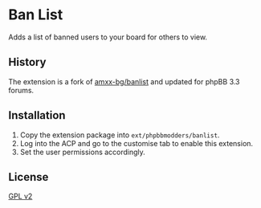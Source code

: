 # Ban List

Adds a list of banned users to your board for others to view.

## History

The extension is a fork of [amxx-bg/banlist](https://github.com/amxx-bg/banlist) and updated for phpBB 3.3 forums.

## Installation

1. Copy the extension package into `ext/phpbbmodders/banlist`.
2. Log into the ACP and go to the customise tab to enable this extension.
3. Set the user permissions accordingly.

## License

[GPL v2](license.txt)
